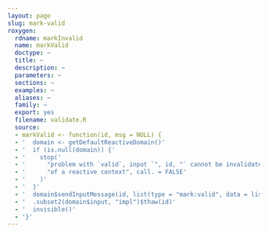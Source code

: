 ```yaml
---
layout: page
slug: mark-valid
roxygen:
  rdname: markInvalid
  name: markValid
  doctype: ~
  title: ~
  description: ~
  parameters: ~
  sections: ~
  examples: ~
  aliases: ~
  family: ~
  export: yes
  filename: validate.R
  source:
  - markValid <- function(id, msg = NULL) {
  - '  domain <- getDefaultReactiveDomain()'
  - '  if (is.null(domain)) {'
  - '    stop('
  - '      "problem with `valid`, input `", id, "` cannot be invalidated outside ",'
  - '      "of a reactive context", call. = FALSE'
  - '    )'
  - '  }'
  - '  domain$sendInputMessage(id, list(type = "mark:valid", data = list(msg = msg)))'
  - '  .subset2(domain$input, "impl")$thaw(id)'
  - '  invisible()'
  - '}'
---
```

